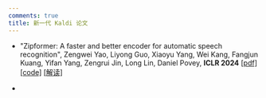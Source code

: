 ```yaml
---
comments: true
title: 新一代 Kaldi 论文
---
```


- "Zipformer: A faster and better encoder for automatic speech recognition", Zengwei Yao, Liyong Guo, Xiaoyu Yang, Wei Kang, Fangjun Kuang, Yifan Yang, Zengrui Jin, Long Lin, Daniel Povey, __ICLR 2024__ [[pdf]](https://arxiv.org/pdf/2310.11230.pdf) [[code]](https://github.com/k2-fsa/icefall/blob/master/egs/librispeech/ASR/zipformer/zipformer.py) [[解读]](https://mp.weixin.qq.com/s/4N0xvA0RGG3IOPHPQ_vhZg)

- 
